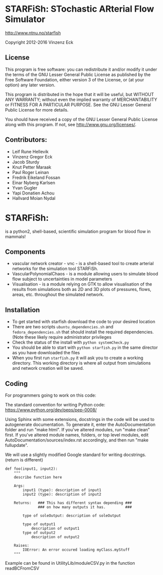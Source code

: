 # STARFiSh: STochastic ARterial Flow Simulator

<http://www.ntnu.no/starfish>

Copyright 2012-2016 Vinzenz Eck

## License

This program is free software: you can redistribute it and/or modify it
under the terms of the GNU Lesser General Public License as published
by the Free Software Foundation, either version 3 of the License, or
(at your option) any later version.

This program is distributed in the hope that it will be useful,
but WITHOUT ANY WARRANTY; without even the implied warranty of
MERCHANTABILITY or FITNESS FOR A PARTICULAR PURPOSE.  See the
GNU Lesser General Public License for more details.

You should have received a copy of the GNU Lesser General Public License
along with this program.  If not, see <http://www.gnu.org/licenses/>.



## Contributors:

* Leif Rune Hellevik
* Vinzenz Gregor Eck
* Jacob Sturdy
* Knut Petter Maraak
* Paul Roger Leinan 
* Fredrik Eikeland Fossan 
* Einar Nyberg Karlsen
* Yvan Gugler
* Yapi Donatien Achou
* Hallvard Moian Nydal 


# STARFiSh: 
is a python2, shell-based, scientific simulation program for blood flow in mammals!

## Components

* vascular network creator - vnc - is a shell-based tool to create arterial networks for the simulation tool STARFiSh.
* VascularPolynomialChaos - is a module allowing users to simulate blood flow subject to uncertainties in model parameters
* Visualisation - is a module relying on GTK to allow visualisation of the results from simulations both as 2D and 3D plots of pressures, flows, areas, etc. throughout the simulated network.

## Installation

* To get started with starfish download the code to your desired location
* There are two scripts `ubuntu_dependencies.sh` and `fedora_dependencies.sh` that should install the required dependencies. (Note these likely require administrator privileges
* Check the status of the install with `python systemCheck.py`
* You should be able to start with `python starfish.py` in the same director as you have downloaded the files
* When you first run `starfish.py` it will ask you to create a working directory. This working directory is where all output from simulations and network creation will be saved.

## Coding
For programmers going to work on this code:

The standard convention for writing Python code:
<https://www.python.org/dev/peps/pep-0008/>

Using Sphinx with some extensions, docstrings in the code 
will be used to autogenerate documentation. To generate it, 
enter the AutoDocumentation folder and run "make html". If 
you've altered modules, run "make clean" first. If you've 
altered module names, folders, or top level modules, edit 
AutoDocumentation/sources/index.rst accordingly, and then 
run "make fullupdate".

We will use a slightly modified Google standard 
for writing docstrings. (return is different)

```
def foo(input1, input2):
	"""
	describe function here
	
	Args:
		input1 (type): description of input1
		input2 (type): description of input2
	
	Returns:   ### This has different syntax depending ###
               ### on how many outputs it has.         ###

        type of soleOutput: description of soleOutput

		type of output1
			description of output1
		type of output2
			description of output2
	
	Raises:
		IOError: An error occured loading myClass.myStuff
	"""
``` 

Example can be found in UtilityLib/moduleCSV.py
in the function readBCFromCSV




